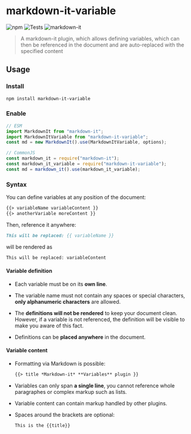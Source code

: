 # markdown-it-variable

![npm](https://img.shields.io/npm/v/markdown-it-variable) ![Tests](https://github.com/Bioruebe/markdown-it-variable/workflows/Tests/badge.svg) ![markdown-it](https://img.shields.io/npm/dependency-version/markdown-it-variable/peer/markdown-it)

> A markdown-it plugin, which allows defining variables, which can then be referenced in the document and are auto-replaced with the specified content

## Usage

### Install

```bash
npm install markdown-it-variable
```

### Enable

```js
// ESM
import MarkdownIt from "markdown-it";
import MarkdownItVariable from "markdown-it-variable";
const md = new MarkdownIt().use(MarkdownItVariable, options);

// CommonJS
const markdown_it = require("markdown-it");
const markdown_it_variable = require("markdown-it-variable");
const md = markdown_it().use(markdown_it_variable);
```

### Syntax

You can define variables at any position of the document:

```md
{{> variableName variableContent }}
{{> anotherVariable moreContent }}
```

Then, reference it anywhere:

```md
This will be replaced: {{ variableName }}
```

will be rendered as

```html
This will be replaced: variableContent
```

#### Variable definition

- Each variable must be on its **own line**.

- The variable name must not contain any spaces or special characters, **only alphanumeric characters** are allowed.

- The **definitions will not be rendered** to keep your document clean. However, if a variable is not referenced, the definition will be visible to make you aware of this fact.

- Definitions can be **placed anywhere** in the document.

#### Variable content

- Formatting via Markdown is possible:
  
  ```md
  {{> title *Markdown-it* **Variables** plugin }}
  ```

- Variables can only span **a single line**, you cannot reference whole paragraphes or complex markup such as lists.

- Variable content can contain markup handled by other plugins.

- Spaces around the brackets are optional:
  
  ```md
  This is the {{title}}
  ```
